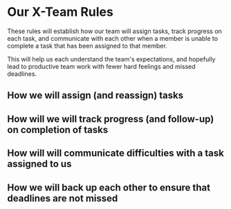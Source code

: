 # Our X-Team Rules

These rules will establish how our team will assign tasks,
track progress on each task, and communicate with each other 
when a member is unable to complete a task that has been assigned to that member.

This will help us each understand the team's expectations,
and hopefully lead to productive team work with fewer hard feelings
and missed deadlines.

## How we will assign (and reassign) tasks



## How will we will track progress (and follow-up) on completion of tasks



## How will will communicate difficulties with a task assigned to us



## How we will back up each other to ensure that deadlines are not missed





